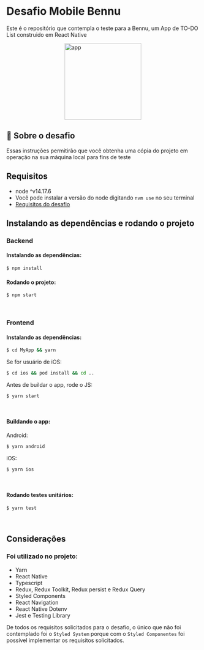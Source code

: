 # Desafio Mobile Bennu
Este é o repositório que contempla o teste para a Bennu, um App de TO-DO List construido em React Native

<div style="display:flex;justify-content:center;">
  <img src="./app.gif" alt="app" style="width:200px;"/>
</div>


## 🚀 Sobre o desafio
Essas instruções permitirão que você obtenha uma cópia do projeto em operação na sua máquina local para fins de teste

## Requisitos
- node ^v14.17.6
- Você pode instalar a versão do node digitando `nvm use` no seu terminal
- [Requisitos do desafio]('./DESAFIO.md')

## Instalando as dependências e rodando o projeto

### Backend 
#### Instalando as dependências:
```sh
$ npm install
```
#### Rodando o projeto: 
```sh
$ npm start
```
</br>

### Frontend 
#### Instalando as dependências:
```sh
$ cd MyApp && yarn
```
Se for usuário de iOS:
```sh
$ cd ios && pod install && cd ..
```

Antes de buildar o app, rode o JS:
```sh
$ yarn start
```

</br>

#### Buildando o app:

Android: 
```sh
$ yarn android
```
iOS: 
```sh
$ yarn ios
```
</br>

#### Rodando testes unitários:
```sh
$ yarn test
```
</br>

## Considerações
### Foi utilizado no projeto:
- Yarn
- React Native
- Typescript
- Redux, Redux Toolkit, Redux persist e Redux Query
- Styled Components
- React Navigation
- React Native Dotenv
- Jest e Testing Library

De todos os requisitos solicitados para o desafio, o único que não foi contemplado foi o `Styled System` porque com o `Styled Componentes` foi possível implementar os requisitos solicitados.


